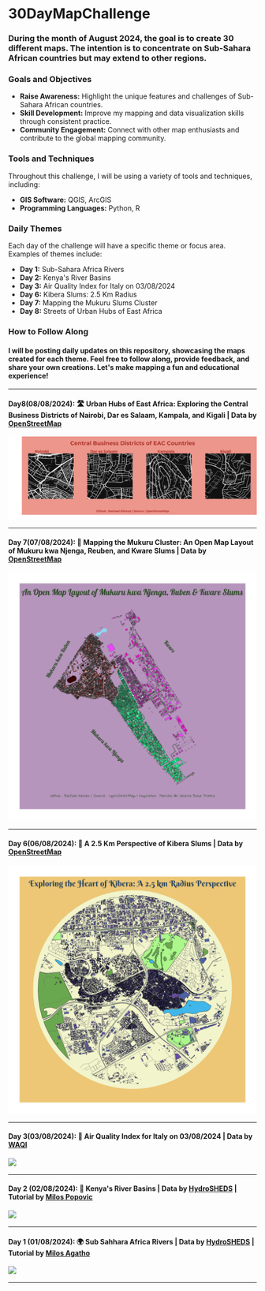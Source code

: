 # 30DayMapChallenge

### During the month of August 2024, the goal is to create 30 different maps. The intention is to concentrate on Sub-Sahara African countries but may extend to other regions.

### Goals and Objectives
- **Raise Awareness:** Highlight the unique features and challenges of Sub-Sahara African countries.
- **Skill Development:** Improve my mapping and data visualization skills through consistent practice.
- **Community Engagement:** Connect with other map enthusiasts and contribute to the global mapping community.

### Tools and Techniques
Throughout this challenge, I will be using a variety of tools and techniques, including:
- **GIS Software:** QGIS, ArcGIS
- **Programming Languages:** Python, R

### Daily Themes
Each day of the challenge will have a specific theme or focus area. Examples of themes include:
- **Day 1:** Sub-Sahara Africa Rivers
- **Day 2:** Kenya's River Basins
- **Day 3:** Air Quality Index for Italy on 03/08/2024
- **Day 6:** Kibera Slums: 2.5 Km Radius
- **Day 7:** Mapping the Mukuru Slums Cluster
- **Day 8:** Streets of Urban Hubs of East Africa

### How to Follow Along
#### I will be posting daily updates on this repository, showcasing the maps created for each theme. Feel free to follow along, provide feedback, and share your own creations. Let's make mapping a fun and educational experience!
---
#### Day8(08/08/2024): 🛣️ Urban Hubs of East Africa: Exploring the Central Business Districts of Nairobi, Dar es Salaam, Kampala, and Kigali | Data by [OpenStreetMap](https://www.openstreetmap.org/#map=16/-1.9577/30.0860)

![](https://github.com/RachaelKilonzo/30DayMapChallenge/blob/main/Plots/Day8%20%3D%20EAC_CBDS.png)

---
#### Day 7(07/08/2024): 🌆 Mapping the Mukuru Cluster: An Open Map Layout of Mukuru kwa Njenga, Reuben, and Kware Slums | Data by [OpenStreetMap](https://www.openstreetmap.org/#map=12/-1.2760/36.7589)

![](https://github.com/RachaelKilonzo/30DayMapChallenge/blob/main/Plots/Day7%20%3D%20MukuruNeighbourhood_compressed.png)

---
#### Day 6(06/08/2024): 🌆 A 2.5 Km Perspective of Kibera Slums |  Data by [OpenStreetMap](https://www.openstreetmap.org/#map=12/-1.2760/36.7589)

![](https://github.com/RachaelKilonzo/30DayMapChallenge/blob/main/Plots/Day6%20%3D%20RadiusKibera_compressed.png)

---
#### Day 3(03/08/2024): 💨 Air Quality Index for Italy on 03/08/2024 | Data by [WAQI](https://aqicn.org/api)

![](https://github.com/RachaelKilonzo/30DayMapChallenge/blob/main/Plots/Day3%20%3D%20AirPollutionItalyCompressed.png)

---
#### Day 2 (02/08/2024): 🌊 Kenya's River Basins | Data by [HydroSHEDS](https://www.hydrosheds.org/products/hydrobasins) | Tutorial by [Milos Popovic](https://www.youtube.com/watch?v=HugGwjogPv0)

![](https://github.com/RachaelKilonzo/30DayMapChallenge/blob/main/Plots/Day2%20%3D%20KenyaRiverBasins.png)

---
#### Day 1 (01/08/2024): 🌍 Sub Sahhara Africa Rivers | Data by [HydroSHEDS](https://www.hydrosheds.org/products/hydrobasins) | Tutorial by [Milos Agatho](https://www.youtube.com/watch?v=tlVNJTZO2js)

![](https://github.com/RachaelKilonzo/30DayMapChallenge/blob/main/Plots/Day1%20%3D%20SSAfricaRivers_Compressed.png)

---
